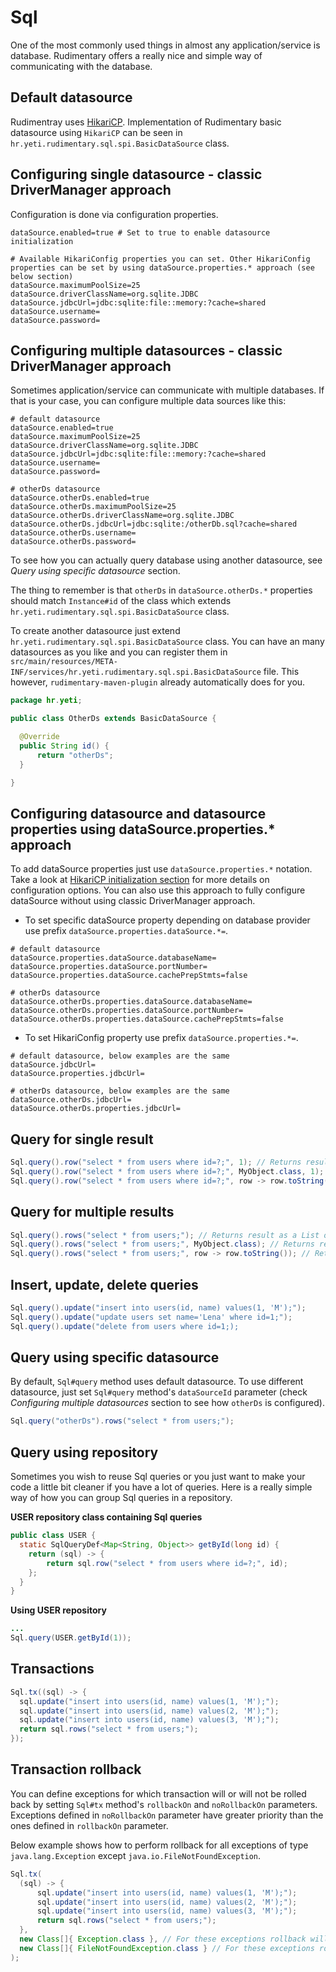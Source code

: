 # Sql
One of the most commonly used things in almost any application/service is database. Rudimentary offers a really nice and simple way of communicating with the database.

## Default datasource
Rudimentray uses [HikariCP](https://github.com/brettwooldridge/HikariCP). Implementation of Rudimentary basic datasource using `HikariCP` can be seen in `hr.yeti.rudimentary.sql.spi.BasicDataSource` class. 

## Configuring single datasource - classic DriverManager approach
Configuration is done via configuration properties.
```properties
dataSource.enabled=true # Set to true to enable datasource initialization

# Available HikariConfig properties you can set. Other HikariConfig properties can be set by using dataSource.properties.* approach (see below section)
dataSource.maximumPoolSize=25
dataSource.driverClassName=org.sqlite.JDBC
dataSource.jdbcUrl=jdbc:sqlite:file::memory:?cache=shared
dataSource.username=
dataSource.password=
```
## Configuring multiple datasources - classic DriverManager approach
Sometimes application/service can communicate with multiple databases. If that is your case, you can configure multiple data sources like this:
```properties
# default datasource
dataSource.enabled=true
dataSource.maximumPoolSize=25
dataSource.driverClassName=org.sqlite.JDBC
dataSource.jdbcUrl=jdbc:sqlite:file::memory:?cache=shared
dataSource.username=
dataSource.password=

# otherDs datasource
dataSource.otherDs.enabled=true
dataSource.otherDs.maximumPoolSize=25
dataSource.otherDs.driverClassName=org.sqlite.JDBC
dataSource.otherDs.jdbcUrl=jdbc:sqlite:/otherDb.sql?cache=shared
dataSource.otherDs.username=
dataSource.otherDs.password=
```
To see how you can actually query database using another datasource, see *Query using specific datasource* section.

The thing to remember is that `otherDs` in `dataSource.otherDs.*` properties should match `Instance#id` of the class which extends `hr.yeti.rudimentary.sql.spi.BasicDataSource` class. 

To create another datasource just extend `hr.yeti.rudimentary.sql.spi.BasicDataSource` class. You can have an many datasources as you like and you can register them in
 `src/main/resources/META-INF/services/hr.yeti.rudimentary.sql.spi.BasicDataSource` file. 
This however, `rudimentary-maven-plugin` already automatically does for you.
```java
package hr.yeti;

public class OtherDs extends BasicDataSource {

  @Override
  public String id() {
      return "otherDs";
  }

}
```
## Configuring datasource and datasource properties using dataSource.properties.* approach
To add dataSource properties just use `dataSource.properties.*` notation. Take a look at [HikariCP initialization section](https://github.com/brettwooldridge/HikariCP) for more details on configuration options. You can also use this approach to fully configure dataSource without using classic DriverManager approach.

* To set specific dataSource property depending on database provider use prefix `dataSource.properties.dataSource.*=`.
```properties
# default datasource
dataSource.properties.dataSource.databaseName=
dataSource.properties.dataSource.portNumber=
dataSource.properties.dataSource.cachePrepStmts=false

# otherDs datasource
dataSource.otherDs.properties.dataSource.databaseName=
dataSource.otherDs.properties.dataSource.portNumber=
dataSource.otherDs.properties.dataSource.cachePrepStmts=false
```
* To set HikariConfig property use prefix `dataSource.properties.*=`. 
```properties
# default datasource, below examples are the same
dataSource.jdbcUrl=
dataSource.properties.jdbcUrl=

# otherDs datasource, below examples are the same
dataSource.otherDs.jdbcUrl=
dataSource.otherDs.properties.jdbcUrl=
```
## Query for single result
```java
Sql.query().row("select * from users where id=?;", 1); // Returns result as a Map
Sql.query().row("select * from users where id=?;", MyObject.class, 1); // Returns result as MyObject
Sql.query().row("select * from users where id=?;", row -> row.toString(), 1); // Returns result as a String produced by custom mapper function
```
## Query for multiple results
```java
Sql.query().rows("select * from users;"); // Returns result as a List of Map
Sql.query().rows("select * from users;", MyObject.class); // Returns result as a List of MyObject
Sql.query().rows("select * from users;", row -> row.toString()); // Returns result as a List of String produced by custom mapper function 
```
## Insert, update, delete queries
```java
Sql.query().update("insert into users(id, name) values(1, 'M');");
Sql.query().update("update users set name='Lena' where id=1;");
Sql.query().update("delete from users where id=1;);
```
## Query using specific datasource
By default, `Sql#query` method uses default datasource. To use different datasource, just set `Sql#query` method's `dataSourceId` parameter (check *Configuring multiple datasources* section to see how `otherDs` is configured). 
```java
Sql.query("otherDs").rows("select * from users;");
```
## Query using repository
Sometimes you wish to reuse Sql queries or you just want to make your code a little bit cleaner if you have a lot of queries. Here is a really simple way of how you can group Sql queries in a repository.

**USER repository class containing Sql queries**
```java
public class USER {
  static SqlQueryDef<Map<String, Object>> getById(long id) {
    return (sql) -> {
        return sql.row("select * from users where id=?;", id);
    };
  }
}
```
**Using USER repository**
```java
...
Sql.query(USER.getById(1));
```
## Transactions
```java
Sql.tx((sql) -> {
  sql.update("insert into users(id, name) values(1, 'M');");
  sql.update("insert into users(id, name) values(2, 'M');");
  sql.update("insert into users(id, name) values(3, 'M');");
  return sql.rows("select * from users;");
});
```
## Transaction rollback
You can define exceptions for which transaction will or will not be rolled back by setting `Sql#tx` method's `rollbackOn` and `noRollbackOn` parameters. Exceptions defined in `noRollbackOn` parameter have greater priority than the ones defined in `rollbackOn` parameter.

Below example shows how to perform rollback for all exceptions of type `java.lang.Exception` except  `java.io.FileNotFoundException`.
```java
Sql.tx(
  (sql) -> {
      sql.update("insert into users(id, name) values(1, 'M');");
      sql.update("insert into users(id, name) values(2, 'M');");
      sql.update("insert into users(id, name) values(3, 'M');");
      return sql.rows("select * from users;");
  },
  new Class[]{ Exception.class }, // For these exceptions rollback will be performed
  new Class[]{ FileNotFoundException.class } // For these exceptions rollback will not be performed
);
```



